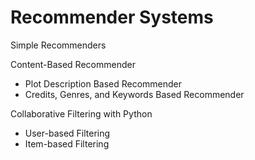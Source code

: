 # Recommender Systems

Simple Recommenders

Content-Based Recommender
- Plot Description Based Recommender 
- Credits, Genres, and Keywords Based Recommender

Collaborative Filtering with Python
- User-based Filtering 
- Item-based Filtering


